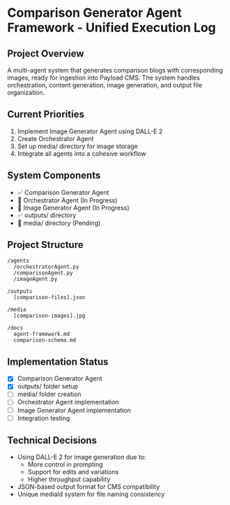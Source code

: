 # Comparison Generator Agent Framework - Unified Execution Log

## Project Overview
A multi-agent system that generates comparison blogs with corresponding images, ready for ingestion into Payload CMS. The system handles orchestration, content generation, image generation, and output file organization.

## Current Priorities
1. Implement Image Generator Agent using DALL-E 2
2. Create Orchestrator Agent
3. Set up media/ directory for image storage
4. Integrate all agents into a cohesive workflow

## System Components
- ✅ Comparison Generator Agent
- 🔄 Orchestrator Agent (In Progress)
- 🔄 Image Generator Agent (In Progress)
- ✅ outputs/ directory
- 🔄 media/ directory (Pending)

## Project Structure
```
/agents
  /orchestratorAgent.py
  /comparisonAgent.py
  /imageAgent.py

/outputs
  [comparison-files].json

/media
  [comparison-images].jpg

/docs
  agent-framework.md
  comparison-schema.md
```

## Implementation Status
- [x] Comparison Generator Agent
- [x] outputs/ folder setup
- [ ] media/ folder creation
- [ ] Orchestrator Agent implementation
- [ ] Image Generator Agent implementation
- [ ] Integration testing

## Technical Decisions
- Using DALL-E 2 for image generation due to:
  - More control in prompting
  - Support for edits and variations
  - Higher throughput capability
- JSON-based output format for CMS compatibility
- Unique mediaId system for file naming consistency 